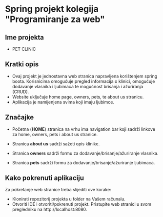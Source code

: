 # Spring projekt kolegija "Programiranje za web"


## Ime projekta


- PET CLINIC


## Kratki opis

- Ovaj projekt je jednostavna web stranica napravljena korištenjem spring boota. Korisnicima omogućuje pregled informacija o klinici, omogućuje dodavanje vlasnika i ljubimaca te mogućnost brisanja i ažuriranja (CRUD).
- Website uključuje home page, owners, pets, te about us stranicu.
- Aplikacija je namijenjena svima koji imaju ljubimce. 


## Značajke
- Početna (**HOME**) stranica na vrhu ima navigation bar koji sadrži linkove za home, owners, pets i about us stranice.

- Stranica **about us** sadrži sažeti opis klinike.
- Stranica **owners** sadrži formu za dodavanje/brisanje/ažuriranje vlasnika.
- Stranica **pets** sadrži formu za dodavanje/brisanje/ažuriranje ljubimaca.

## Kako pokrenuti aplikaciju
Za pokretanje web stranice treba slijediti ove korake:
- Klonirati repozitorij projekta u folder na Vašem računalu.
- Otvoriti IDE i otvoriti/pokrenuti projekt. Pristupite web stranici u svom pregledniku na http://localhost:8080.


